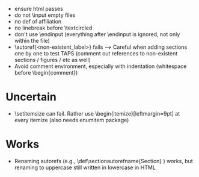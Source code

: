 - ensure html passes
- do not \input empty files
- no def of affiliation
- no linebreak before \textcircled
- don't use \endinput (everything after \endinput is ignored, not only within the file)
- \autoref{<non-existent_label>} fails --> Careful when adding sections one by one to test TAPS (comment out references to non-existent sections / figures / etc as well)
- Avoid comment environment, especially with indentation (whitespace before \begin{comment})

# Uncertain
- \setitemsize can fail. Rather use \begin{itemize}[leftmargin=9pt] at every itemize (also needs enumitem package)

# Works
- Renaming autorefs (e.g., \def\sectionautorefname{Section} ) works, but renaming to uppercase still written in lowercase in HTML
